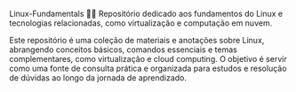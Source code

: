Linux-Fundamentals 🐧📘
Repositório dedicado aos fundamentos do Linux e tecnologias relacionadas, como virtualização e computação em nuvem.

Este repositório é uma coleção de materiais e anotações sobre Linux, abrangendo conceitos básicos, comandos essenciais e temas complementares, como virtualização e cloud computing. O objetivo é servir como uma fonte de consulta prática e organizada para estudos e resolução de dúvidas ao longo da jornada de aprendizado.
